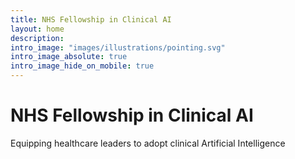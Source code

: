 ```yaml
---
title: NHS Fellowship in Clinical AI
layout: home
description: 
intro_image: "images/illustrations/pointing.svg"
intro_image_absolute: true
intro_image_hide_on_mobile: true
---
```


# NHS Fellowship in Clinical AI

Equipping healthcare leaders to adopt clinical Artificial Intelligence